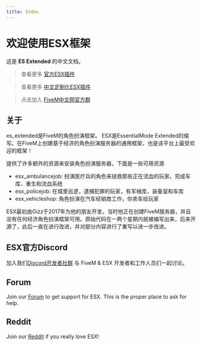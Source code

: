 ```yaml
---
title: Index
---
```


# 欢迎使用ESX框架

这是 **ES Extended** 的中文文档。

> 查看更多 [官方ESX插件](https://github.com/esx-framework)

> 查看更多 [中文定制化ESX插件](https://github.com/ESX-CN)

> 点击加入 [FiveM中文网官方群](https://jq.qq.com/?_wv=1027&k=5aNA84M)

## 关于

es_extended是FiveM的角色扮演框架。 ESX是EssentialMode Extended的缩写。在FiveM上创建基于经济的角色扮演服务器的通用框架，也是该平台上最受欢迎的框架！

提供了许多额外的资源来安装角色扮演服务器，下面是一些可用资源

- esx_ambulancejob: 扮演医疗兵的角色来拯救那些正在流血的玩家。完成车库、重生和流血系统
- esx_policejob: 在城里巡逻，逮捕犯罪的玩家，有军械库，装备室和车库
- esx_vehicleshop: 角色扮演在汽车经销商工作，你卖车给玩家

ESX最初由Gizz于2017年为他的朋友开发，当时他正在创建FiveM服务器，并且没有任何经济角色扮演框架可用。原始代码在一两个星期内就被编写出来，后来开源了，此后一直在进行改进，并对部分内容进行了重写以进一步改进。

## ESX官方Discord

加入我们[Discord开发者社群](https://discord.gg/MsWzPqE) 与 FiveM & ESX 开发者和工作人员们一起讨论。

## Forum

Join our [Forum](https://forum.esx-framework.org) to get support for ESX. This is the proper place to ask for help.

## Reddit

Join our [Reddit](https://reddit.com/r/esxframework/) if you really love ESX!
